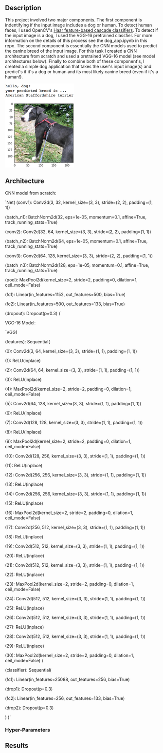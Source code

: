 [//]: # (Image References)

[image1]: ./images/sample_dog_output.png "Sample Output"
[image2]: ./images/vgg16_model.png "VGG-16 Model Layers"
[image3]: ./images/vgg16_model_draw.png "VGG16 Model Figure"


## Description

This project involved two major components. The first component is indentifying if the input image includes a dog or human. To detect human faces, I used OpenCV's [Haar feature-based cascade classifiers](https://docs.opencv.org/trunk/d7/d8b/tutorial_py_face_detection.html). To detect if the input image is a dog, I used the VGG-16 pretrained classfier. For more information on the details of this process see the dog_app.ipynb in this repo. The second component is essentially the CNN models used to predict the canine breed of the input image. For this task I created a CNN architecture from scratch and used a pretrained VGG-16 model (see model architectures below). Finally to combine both of these component's, I created a simple dog application that takes the user's input image(s) and predict's if it's a dog or human and its most likely canine breed (even if it's a human!).


![Sample Output][image1]

## Architecture

CNN model from scratch:

`Net(
  (conv1): Conv2d(3, 32, kernel_size=(3, 3), stride=(2, 2), padding=(1, 1))
  
  (batch_n1): BatchNorm2d(32, eps=1e-05, momentum=0.1, affine=True, track_running_stats=True)
  
  (conv2): Conv2d(32, 64, kernel_size=(3, 3), stride=(2, 2), padding=(1, 1))
  
  (batch_n2): BatchNorm2d(64, eps=1e-05, momentum=0.1, affine=True, track_running_stats=True)
  
  (conv3): Conv2d(64, 128, kernel_size=(3, 3), stride=(2, 2), padding=(1, 1))
  
  (batch_n3): BatchNorm2d(128, eps=1e-05, momentum=0.1, affine=True, track_running_stats=True)
  
  (pool): MaxPool2d(kernel_size=2, stride=2, padding=0, dilation=1, ceil_mode=False)
  
  (fc1): Linear(in_features=1152, out_features=500, bias=True)
  
  (fc2): Linear(in_features=500, out_features=133, bias=True)
  
  (dropout): Dropout(p=0.3)
)`

VGG-16 Model:

`VGG(

(features): Sequential(

(0): Conv2d(3, 64, kernel_size=(3, 3), stride=(1, 1), padding=(1, 1))

(1): ReLU(inplace)

(2): Conv2d(64, 64, kernel_size=(3, 3), stride=(1, 1), padding=(1, 1))

(3): ReLU(inplace)

(4): MaxPool2d(kernel_size=2, stride=2, padding=0, dilation=1, ceil_mode=False)

(5): Conv2d(64, 128, kernel_size=(3, 3), stride=(1, 1), padding=(1, 1))

(6): ReLU(inplace)

(7): Conv2d(128, 128, kernel_size=(3, 3), stride=(1, 1), padding=(1, 1))

(8): ReLU(inplace)

(9): MaxPool2d(kernel_size=2, stride=2, padding=0, dilation=1, ceil_mode=False)

(10): Conv2d(128, 256, kernel_size=(3, 3), stride=(1, 1), padding=(1, 1))

(11): ReLU(inplace)

(12): Conv2d(256, 256, kernel_size=(3, 3), stride=(1, 1), padding=(1, 1))

(13): ReLU(inplace)

(14): Conv2d(256, 256, kernel_size=(3, 3), stride=(1, 1), padding=(1, 1))

(15): ReLU(inplace)

(16): MaxPool2d(kernel_size=2, stride=2, padding=0, dilation=1, ceil_mode=False)

(17): Conv2d(256, 512, kernel_size=(3, 3), stride=(1, 1), padding=(1, 1))

(18): ReLU(inplace)

(19): Conv2d(512, 512, kernel_size=(3, 3), stride=(1, 1), padding=(1, 1))

(20): ReLU(inplace)

(21): Conv2d(512, 512, kernel_size=(3, 3), stride=(1, 1), padding=(1, 1))

(22): ReLU(inplace)

(23): MaxPool2d(kernel_size=2, stride=2, padding=0, dilation=1, ceil_mode=False)

(24): Conv2d(512, 512, kernel_size=(3, 3), stride=(1, 1), padding=(1, 1))

(25): ReLU(inplace)

(26): Conv2d(512, 512, kernel_size=(3, 3), stride=(1, 1), padding=(1, 1))

(27): ReLU(inplace)

(28): Conv2d(512, 512, kernel_size=(3, 3), stride=(1, 1), padding=(1, 1))

(29): ReLU(inplace)

(30): MaxPool2d(kernel_size=2, stride=2, padding=0, dilation=1, ceil_mode=False)
)

(classifier): Sequential(

(fc1): Linear(in_features=25088, out_features=256, bias=True)

(drop1): Dropout(p=0.3)

(fc2): Linear(in_features=256, out_features=133, bias=True)

(drop2): Dropout(p=0.3)

) )`

### Hyper-Parameters

## Results
